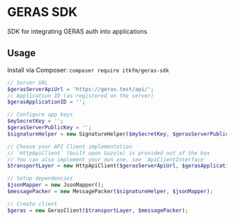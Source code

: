 # GERAS SDK

SDK for integrating GERAS auth into applications


## Usage

Install via Composer: `composer require itkfm/geras-sdk`

```php
// Server URL
$gerasServerApiUrl = 'https://geras.test/api/';
// Application ID (as registered on the server)
$gerasApplicationID = '';

// Configure app keys
$mySecretKey = '';
$gerasServerPublicKey = '';
$signatureHelper = new SignatureHelper($mySecretKey, $gerasServerPublicKey);

// Choose your API Client implementation
// `HttpApiClient` (built upon Guzzle) is provided out of the box
// You can also implement your own one, see `ApiClientInterface`
$transportLayer = new HttpApiClient($gerasServerApiUrl, $gerasApplicationID);

// Setup dependencies
$jsonMapper = new JsonMapper();
$messagePacker = new MessagePacker($signatureHelper, $jsonMapper);

// Create client
$geras = new GerasClient($transportLayer, $messagePacker);
```
